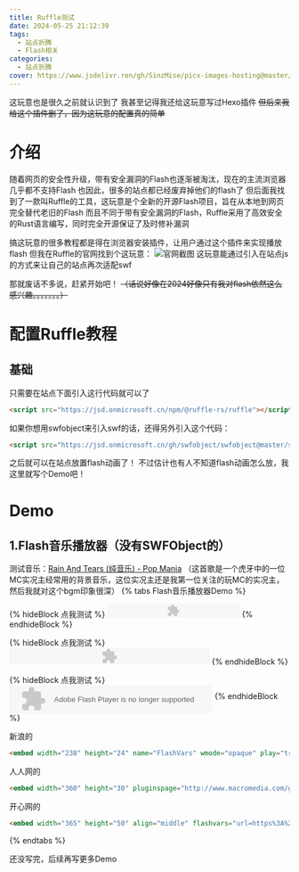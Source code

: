 ```yaml
---
title: Ruffle测试
date: 2024-05-25 21:12:39
tags:
  - 站点折腾
  - Flash相关
categories:
  - 站点折腾
cover: https://www.jsdelivr.ren/gh/SinzMise/picx-images-hosting@master/20240525/logo.4913vyk2ki.svg
---
```

这玩意也是很久之前就认识到了
我甚至记得我还给这玩意写过Hexo插件
~~但后来我给这个插件删了，因为这玩意的配置真的简单~~

# 介绍
随着网页的安全性升级，带有安全漏洞的Flash也逐渐被淘汰，现在的主流浏览器几乎都不支持Flash
也因此，很多的站点都已经废弃掉他们的flash了
但后面我找到了一款叫Ruffle的工具，这玩意是个全新的开源Flash项目，旨在从本地到网页完全替代老旧的Flash
而且不同于带有安全漏洞的Flash，Ruffle采用了高效安全的Rust语言编写，同时完全开源保证了及时修补漏洞

搞这玩意的很多教程都是得在浏览器安装插件，让用户通过这个插件来实现播放flash
但我在Ruffle的官网找到个这玩意：
![官网截图](https://www.jsdelivr.ren/gh/SinzMise/picx-images-hosting@master/20240525/msedge_3a7lLAiAqh.1ov9jby5xi.webp)
这玩意能通过引入在站点js的方式来让自己的站点再次适配swf

那就废话不多说，赶紧开始吧！
~~（话说好像在2024好像只有我对flash依然这么感兴趣。。。。。。。）~~
# 配置Ruffle教程
## 基础
只需要在站点下面引入这行代码就可以了
```html
<script src="https://jsd.onmicrosoft.cn/npm/@ruffle-rs/ruffle"></script>
```
如果你想用swfobject来引入swf的话，还得另外引入这个代码：
```html
<script src="https://jsd.onmicrosoft.cn/gh/swfobject/swfobject@master/swfobject/swfobject.js"></script>
```
之后就可以在站点放置flash动画了！
不过估计也有人不知道flash动画怎么放，我这里就写个Demo吧！
# Demo
## 1.Flash音乐播放器（没有SWFObject的）
测试音乐：[Rain And Tears (纯音乐) - Pop Mania](https://y.qq.com/n/ryqq/songDetail/00366bJo34aPAd)
（这首歌是一个虎牙中的一位MC实况主经常用的背景音乐，这位实况主还是我第一位关注的玩MC的实况主，然后我就对这个bgm印象很深）
{% tabs Flash音乐播放器Demo %}
<!-- tab 新浪博客swf音乐播放器 -->
{% hideBlock 点我测试 %}
<embed width="238" height="24" name="FlashVars" wmode="opaque" play="true" loop="true" scale="showall" src="https://files.blog.sinzmise.top/swf/sina_music_player.swf" FlashVars="url=https%3A%2F%2Ffiles.blog.sinzmise.top%2Fmp3%2FRainAndTears.mp3" type="application/x-shockwave-flash"></embed>
{% endhideBlock %}
<!-- endtab -->

<!-- tab 人人网日志swf音乐播放器 -->
{% hideBlock 点我测试 %}
<embed width="360" height="30" pluginspage="http://www.macromedia.com/go/getflashplayer" type="application/x-shockwave-flash" allowfullscreen="false" allowscriptaccess="sameDomain" bgcolor="#ffffff" scale="noscale" quality="high" menu="false" loop="false" wmode="transparent" src="https://files.blog.sinzmise.top/swf/renren_music_player.swf?url=https%3A%2F%2Ffiles.blog.sinzmise.top%2Fmp3%2FRainAndTears.mp3&Autoplay=0" />
{% endhideBlock %}
<!-- endtab -->

<!-- tab 开心网日志swf音乐播放器 -->
{% hideBlock 点我测试 %}
<embed width="365" height="50" align="middle" flashvars="url=https%3A%2F%2Ffiles.blog.sinzmise.top%2Fmp3%2FRainAndTears.mp3&autoplay=0" src="https://files.blog.sinzmise.top/swf/kaixin_music_player.swf" wmode="transparent" loop="false" menu="false" quality="high" scale="noscale" salign="lt" bgcolor="#ffffff" allowscriptaccess="sameDomain" allowfullscreen="false" type="application/x-shockwave-flash" pluginspage="http://www.macromedia.com/go/getflashplayer"/>
{% endhideBlock %}
<!-- endtab -->
<!-- tab Demo源码 -->
新浪的
```html
<embed width="238" height="24" name="FlashVars" wmode="opaque" play="true" loop="true" scale="showall" src="https://files.blog.sinzmise.top/swf/sina_music_player.swf" FlashVars="url=https%3A%2F%2Ffiles.blog.sinzmise.top%2Fmp3%2FRainAndTears.mp3" type="application/x-shockwave-flash"></embed>
```
人人网的
```html
<embed width="360" height="30" pluginspage="http://www.macromedia.com/go/getflashplayer" type="application/x-shockwave-flash" allowfullscreen="false" allowscriptaccess="sameDomain" bgcolor="#ffffff" scale="noscale" quality="high" menu="false" loop="false" wmode="transparent" src="https://files.blog.sinzmise.top/swf/renren_music_player.swf?url=https%3A%2F%2Ffiles.blog.sinzmise.top%2Fmp3%2FRainAndTears.mp3&Autoplay=0" />
```
开心网的
```html
<embed width="365" height="50" align="middle" flashvars="url=https%3A%2F%2Ffiles.blog.sinzmise.top%2Fmp3%2FRainAndTears.mp3&autoplay=0" src="https://files.blog.sinzmise.top/swf/kaixin_music_player.swf" wmode="transparent" loop="false" menu="false" quality="high" scale="noscale" salign="lt" bgcolor="#ffffff" allowscriptaccess="sameDomain" allowfullscreen="false" type="application/x-shockwave-flash" pluginspage="http://www.macromedia.com/go/getflashplayer"/>
```
<!-- endtab -->
{% endtabs %}

还没写完，后续再写更多Demo